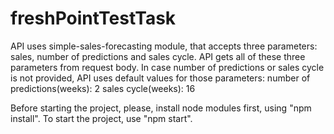 # freshPointTestTask
API uses simple-sales-forecasting module, that accepts three parameters: sales, number of predictions and sales cycle. 
API gets all of these three parameters from request body. In case number of predictions or sales cycle is not provided, API uses default values for those parameters: 
number of predictions(weeks): 2
sales cycle(weeks): 16

Before starting the project, please, install node modules first, using "npm install".
To start the project, use "npm start".
